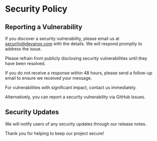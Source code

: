 # Security Policy

## Reporting a Vulnerability

If you discover a security vulnerability, please email us at [security@devanox.com](mailto:security@devanox.com) with the details. We will respond promptly to address the issue.

Please refrain from publicly disclosing security vulnerabilities until they have been resolved.

If you do not receive a response within 48 hours, please send a follow-up email to ensure we received your message.

For vulnerabilities with significant impact, contact us immediately.

Alternatively, you can report a security vulnerability via GitHub Issues.

## Security Updates

We will notify users of any security updates through our release notes.

Thank you for helping to keep our project secure!
